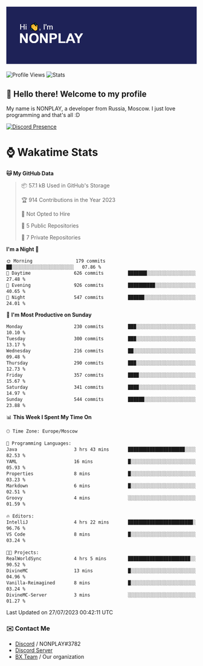 ![Discord Presence](./header.png)
<br></br>
![Profile Views](https://komarev.com/ghpvc/?username=NONPLAYT&color=blue&style=for-the-badge)
![Stats](https://img.shields.io/badge/0%25-OPTIMIZED-orange?style=for-the-badge)


## :wave: Hello there! Welcome to my profile

My name is NONPLAY, a developer from Russia, Moscow. I just love programming and that's all :D

[![Discord Presence](https://lanyard.cnrad.dev/api/597087584090587177?showDisplayName=true)](https://discord.com/users/597087584090587177) 

# ⌚ Wakatime Stats

<!--START_SECTION:waka-->
**🐱 My GitHub Data** 

> 📦 57.1 kB Used in GitHub's Storage 
 > 
> 🏆 914 Contributions in the Year 2023
 > 
> 🚫 Not Opted to Hire
 > 
> 📜 5 Public Repositories 
 > 
> 🔑 7 Private Repositories 
 > 
**I'm a Night 🦉** 

```text
🌞 Morning                179 commits         ██░░░░░░░░░░░░░░░░░░░░░░░   07.86 % 
🌆 Daytime                626 commits         ███████░░░░░░░░░░░░░░░░░░   27.48 % 
🌃 Evening                926 commits         ██████████░░░░░░░░░░░░░░░   40.65 % 
🌙 Night                  547 commits         ██████░░░░░░░░░░░░░░░░░░░   24.01 % 
```
📅 **I'm Most Productive on Sunday** 

```text
Monday                   230 commits         ███░░░░░░░░░░░░░░░░░░░░░░   10.10 % 
Tuesday                  300 commits         ███░░░░░░░░░░░░░░░░░░░░░░   13.17 % 
Wednesday                216 commits         ██░░░░░░░░░░░░░░░░░░░░░░░   09.48 % 
Thursday                 290 commits         ███░░░░░░░░░░░░░░░░░░░░░░   12.73 % 
Friday                   357 commits         ████░░░░░░░░░░░░░░░░░░░░░   15.67 % 
Saturday                 341 commits         ████░░░░░░░░░░░░░░░░░░░░░   14.97 % 
Sunday                   544 commits         ██████░░░░░░░░░░░░░░░░░░░   23.88 % 
```


📊 **This Week I Spent My Time On** 

```text
🕑︎ Time Zone: Europe/Moscow

💬 Programming Languages: 
Java                     3 hrs 43 mins       █████████████████████░░░░   82.53 % 
YAML                     16 mins             █░░░░░░░░░░░░░░░░░░░░░░░░   05.93 % 
Properties               8 mins              █░░░░░░░░░░░░░░░░░░░░░░░░   03.23 % 
Markdown                 6 mins              █░░░░░░░░░░░░░░░░░░░░░░░░   02.51 % 
Groovy                   4 mins              ░░░░░░░░░░░░░░░░░░░░░░░░░   01.59 % 

🔥 Editors: 
IntelliJ                 4 hrs 22 mins       ████████████████████████░   96.76 % 
VS Code                  8 mins              █░░░░░░░░░░░░░░░░░░░░░░░░   03.24 % 

🐱‍💻 Projects: 
RealWorldSync            4 hrs 5 mins        ███████████████████████░░   90.52 % 
DivineMC                 13 mins             █░░░░░░░░░░░░░░░░░░░░░░░░   04.96 % 
Vanilla-Reimagined       8 mins              █░░░░░░░░░░░░░░░░░░░░░░░░   03.24 % 
DivineMC-Server          3 mins              ░░░░░░░░░░░░░░░░░░░░░░░░░   01.27 % 
```


 Last Updated on 27/07/2023 00:42:11 UTC
<!--END_SECTION:waka-->

### ✉️ Contact Me

- [Discord](https://discord.com/users/597087584090587177) / NONPLAY#3782
- [Discord Server](https://discord.gg/p7cxhw7E2M)
- [BX Team](https://github.com/BX-Team) / Our organization
